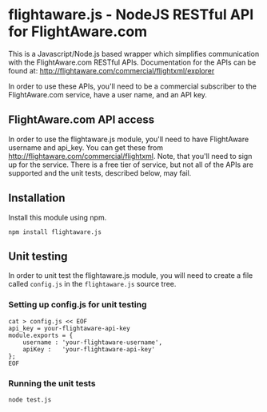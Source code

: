 # flightaware.js - NodeJS RESTful API for FlightAware.com

This is a Javascript/Node.js based wrapper which simplifies communication with the FlightAware.com RESTful APIs.  Documentation for the APIs can be found at:  http://flightaware.com/commercial/flightxml/explorer

In order to use these APIs, you'll need to be a commercial subscriber to the FlightAware.com service, have a user name, and an API key.

## FlightAware.com API access
In order to use the flightaware.js module, you'll need to have FlightAware username and api_key.  You can get these from http://flightaware.com/commercial/flightxml.  Note, that you'll need to sign up for the service.  There is a free tier of service, but not all of the APIs are supported and the unit tests, described below, may fail.

## Installation
Install this module using npm.
```shell
npm install flightaware.js
```

## Unit testing
In order to unit test the flightaware.js module, you will need to create a file called ```config.js``` in the ```flightaware.js``` source tree.

### Setting up config.js for unit testing
```shell
cat > config.js << EOF
api_key = your-flightaware-api-key
module.exports = {
    username : 'your-flightaware-username',
    apiKey :   'your-flightaware-api-key'
};
EOF
```

### Running the unit tests

```shell
node test.js
```
